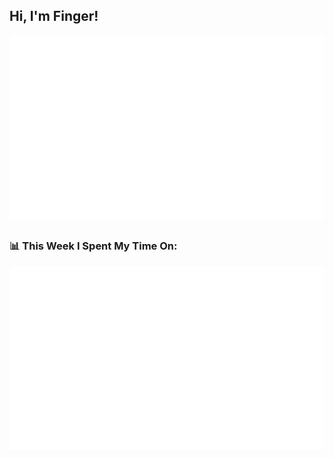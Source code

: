 <h2> Hi, I'm Finger!</h2>

<img align="right" src="https://raw.githubusercontent.com/spianmo/github-stats/master/generated/overview.svg#gh-light-mode-only">

<!-- <img align="right" height="160em" src="https://github-readme-stats-eight-theta.vercel.app/api/top-langs/?username=spianmo&layout=compact&langs_count=8&theme=algolia"/>	 -->
	
```go
package main

type Me struct {
	Name   string
	Job    string
	Code   string
	Skills string
}

func main() {
	me := &Me{
		Name:   "Finger",
		Job:    "Client-side Engineer",
		Code:   "Java and C++ and Others",
		Skills: "Android Security NLP ^o^",
	}
	_ = me
}
```


<h3>📊 This Week I Spent My Time On:</h3>
<img align='right' src="https://raw.githubusercontent.com/spianmo/github-stats/master/generated/languages.svg#gh-light-mode-only">

<!--START_SECTION:waka-->

```txt
C++                    21 hrs 18 mins  ██████████▓░░░░░░░░░░░░░░   43.16 %
Java                   14 hrs 3 mins   ███████░░░░░░░░░░░░░░░░░░   28.48 %
CMake                  5 hrs 6 mins    ██▓░░░░░░░░░░░░░░░░░░░░░░   10.35 %
ObjectiveC             4 hrs 26 mins   ██▒░░░░░░░░░░░░░░░░░░░░░░   09.00 %
XML                    1 hr 47 mins    █░░░░░░░░░░░░░░░░░░░░░░░░   03.64 %
```

<!--END_SECTION:waka-->
